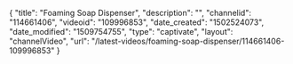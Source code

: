{
    "title": "Foaming Soap Dispenser",
    "description": "",
    "channelid": "114661406",
    "videoid": "109996853",
    "date_created": "1502524073",
    "date_modified": "1509754755",
    "type": "captivate",
    "layout": "channelVideo",
    "url": "\/latest-videos\/foaming-soap-dispenser\/114661406-109996853"
}